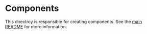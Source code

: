 # Components

This directroy is responsible for creating components. See the [main README](../README.md) for more information.